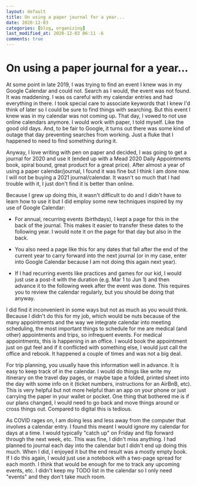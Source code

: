 ```yaml
---
layout: default
title: On using a paper journal for a year... 
date: 2020-12-03
categories: [blog, organizing]
last_modified_at: 2020-12-03 06:11 -6
comments: true
---
```


# On using a paper journal for a year... 

At some point in late 2019, I was trying to find an event I knew was in my Google Calendar and could not. Search as I would, the event was not found. It was maddening. I was os careful with my calendar entries and had everything in there. I took special care to associate keywords that I knew I'd think of later so I could be sure to find things with searching. But this event I knew was in my calendar was not coming up. That day, I vowed to not use online calendars anymore. I would work with paper, I told myself. Like the good old days. And, to be fair to Google, it turns out there was some kind of outage that day preventing searches from working. Just a fluke that I happened to need to find something during it. 

Anyway, I love writing with pen on paper and decided, I was going to get a journal for 2020 and use it (ended up with a Mead 2020 Daily Appointments book, spiral bound, great product for a great price). After almost a year of using a paper calendar/journal, I found it was fine but I think I am done now. I will not be buying a 2021 journal/calendar. It wasn't so much that I had trouble with it, I just don't find it is better than online. 

Because I grew up doing this, it wasn't difficult to do and I didn't have to learn how to use it but I did employ some new techniques inspired by my use of Google Calendar:

- For annual, recurring events (birthdays), I kept a page for this in the back of the journal. This makes it easier to transfer these dates to the following year. I would note it on the page for that day but also in the back.

- You also need a page like this for any dates that fall after the end of the current year to carry forward into the next journal (or in my case, enter into Google Calendar because I am not doing this again next year).

- If I had recurring events like practices and games for our kid, I would just use a post-it with the duration (e.g. Mar 1 to Jun 1) and then advance it to the following week after the event was done. This requires you to review the calendar regularly, but you should be doing that anyway. 

I did find it inconvenient in some ways but not as much as you would think. Because I didn't do this for my job, which would be nuts because of the many appointments and the way we integrate calendar into meeting scheduling, the most important things to schedule for me are medical (and other) appointments and trips, so infrequent events. For medical appointments, this is happening in an office. I would book the appointment just on gut feel and if it conflicted with something else, I would just call the office and rebook. It happened a couple of times and was not a big deal. 

For trip planning, you usually have this information well in advance. It is easy to keep track of in the calendar. I would do things like write my itinerary on the travel day pages, or maybe tape a folded, printed sheet into the day with some info on it (ticket numbers, instructions for an AirBnB, etc). This is very helpful but not more helpful than an app on your phone or just carrying the paper in your wallet or pocket. One thing that bothered me is if our plans changed, I would need to go back and move things around or cross things out. Compared to digital this is tedious. 

As COVID rages on, I am doing less and less away from the computer that involves a calendar entry. I found this meant I would ignore my calendar for days at a time. I would typically "catch up" on Friday and flip forward through the next week, etc. This was fine, I didn't miss anything.  I had planned to journal each day into the calendar but I didn't end up doing this much. When I did, I enjoyed it but the end result was a mostly empty book. If I do this again, I would just use a notebook with a two-page spread for each month. I think that would be enough for me to track any upcoming events, etc. I didn't keep my TODO list in the calendar so I only need "events" and they don't take much room. 
